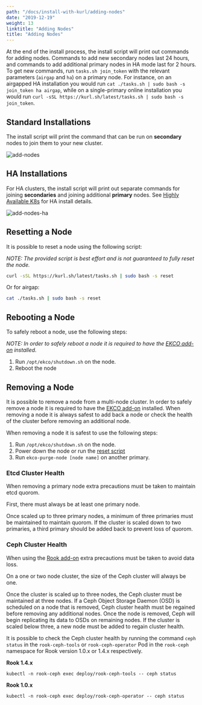 ```yaml
---
path: "/docs/install-with-kurl/adding-nodes"
date: "2019-12-19"
weight: 13
linktitle: "Adding Nodes"
title: "Adding Nodes"
---
```

At the end of the install process, the install script will print out commands for adding nodes.
Commands to add new secondary nodes last 24 hours, and commands to add additional primary nodes in HA mode last for 2 hours.
To get new commands, run `tasks.sh join_token` with the relevant parameters (`airgap` and `ha`) on a primary node.
For instance, on an airgapped HA installation you would run `cat ./tasks.sh | sudo bash -s join_token ha airgap`, while on a single-primary online installation you would run `curl -sSL https://kurl.sh/latest/tasks.sh | sudo bash -s join_token`.

## Standard Installations
The install script will print the command that can be run on **secondary** nodes to join them to your new cluster.

![add-nodes](/add-nodes.png)

## HA Installations
For HA clusters, the install script will print out separate commands for joining **secondaries** and joining additional **primary** nodes. 
See [Highly Available K8s](/docs/install-with-kurl/#highly-available-k8s-ha) for HA install details.

![add-nodes-ha](/add-nodes-ha.png)

## Resetting a Node

It is possible to reset a node using the following script:

*NOTE: The provided script is best effort and is not guaranteed to fully reset the node.*

```bash
curl -sSL https://kurl.sh/latest/tasks.sh | sudo bash -s reset
```

Or for airgap:

```bash
cat ./tasks.sh | sudo bash -s reset
```

## Rebooting a Node

To safely reboot a node, use the following steps:

*NOTE: In order to safely reboot a node it is required to have the [EKCO add-on](/docs/add-ons/ekco) installed.*

1. Run `/opt/ekco/shutdown.sh` on the node.
1. Reboot the node

## Removing a Node

It is possible to remove a node from a multi-node cluster.
In order to safely remove a node it is required to have the [EKCO add-on](/docs/add-ons/ekco) installed.
When removing a node it is always safest to add back a node or check the health of the cluster before removing an additional node.

When removing a node it is safest to use the following steps:

1. Run `/opt/ekco/shutdown.sh` on the node.
1. Power down the node or run the [reset script](/docs/install-with-kurl/adding-nodes#resetting-a-node)
1. Run `ekco-purge-node [node name]` on another primary.

### Etcd Cluster Health

When removing a primary node extra precautions must be taken to maintain etcd quorom.

First, there must always be at least one primary node.

Once scaled up to three primary nodes, a minimum of three primaries must be maintained to maintain quorom.
If the cluster is scaled down to two primaries, a third primary should be added back to prevent loss of quorom.

### Ceph Cluster Health

When using the [Rook add-on](/docs/add-ons/rook) extra precautions must be taken to avoid data loss.

On a one or two node cluster, the size of the Ceph cluster will always be one.

Once the cluster is scaled up to three nodes, the Ceph cluster must be maintained at three nodes.
If a Ceph Object Storage Daemon (OSD) is scheduled on a node that is removed, Ceph cluster health must be regained before removing any additional nodes.
Once the node is removed, Ceph will begin replicating its data to OSDs on remaining nodes.
If the cluster is scaled below three, a new node must be added to regain cluster health.

It is possible to check the Ceph cluster health by running the command `ceph status` in the `rook-ceph-tools` or `rook-ceph-operator` Pod in the `rook-ceph` namespace for Rook version 1.0.x or 1.4.x respectively.

**Rook 1.4.x**

```
kubectl -n rook-ceph exec deploy/rook-ceph-tools -- ceph status
```

**Rook 1.0.x**

```
kubectl -n rook-ceph exec deploy/rook-ceph-operator -- ceph status
```
